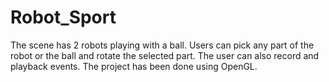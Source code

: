 # Robot_Sport
The scene has 2 robots playing with a ball. Users can pick any part of the robot or the ball and rotate the selected part. The user can also record and playback events.
The project has been done using OpenGL.
